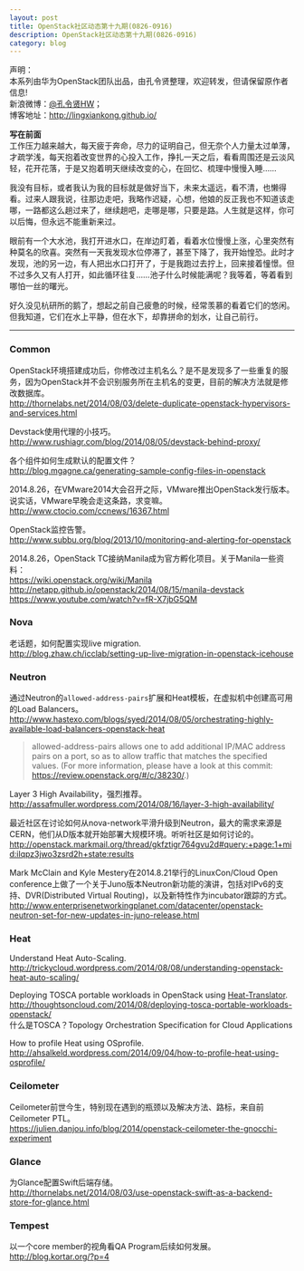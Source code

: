 ```yaml
---
layout: post
title: OpenStack社区动态第十九期(0826-0916)
description: OpenStack社区动态第十九期(0826-0916)
category: blog
---
```


声明：  
本系列由华为OpenStack团队出品，由孔令贤整理，欢迎转发，但请保留原作者信息!  
新浪微博：[@孔令贤HW](http://weibo.com/lingxiankong)；  
博客地址：<http://lingxiankong.github.io/>

**写在前面**  
工作压力越来越大，每天疲于奔命，尽力的证明自己，但无奈个人力量太过单薄，才疏学浅，每天抱着改变世界的心投入工作，挣扎一天之后，看看周围还是云淡风轻，花开花落，于是又抱着明天继续改变的心，在回忆、梳理中慢慢入睡……

我没有目标，或者我认为我的目标就是做好当下，未来太遥远，看不清，也懒得看。过来人跟我说，往那边走吧，我略作迟疑，心想，他娘的反正我也不知道该走哪，一路都这么趟过来了，继续趟吧，走哪是哪，只要是路。人生就是这样，你可以后悔，但永远不能重新来过。

眼前有一个大水池，我打开进水口，在岸边盯着，看着水位慢慢上涨，心里突然有种莫名的欣喜。突然有一天我发现水位停滞了，甚至下降了，我开始惶恐。此时才发现，池的另一边，有人把出水口打开了，于是我跑过去拧上，回来接着憧憬。但不过多久又有人打开，如此循环往复……池子什么时候能满呢？我等着，等着看到哪怕一丝的曙光。

好久没见杭研所的鹅了，想起之前自己疲惫的时候，经常羡慕的看着它们的悠闲。但我知道，它们在水上平静，但在水下，却靠拼命的划水，让自己前行。

---

### Common
OpenStack环境搭建成功后，你修改过主机名么？是不是发现多了一些重复的服务，因为OpenStack并不会识别服务所在主机名的变更，目前的解决方法就是修改数据库。   
<http://thornelabs.net/2014/08/03/delete-duplicate-openstack-hypervisors-and-services.html>

Devstack使用代理的小技巧。  
<http://www.rushiagr.com/blog/2014/08/05/devstack-behind-proxy/>

各个组件如何生成默认的配置文件？  
<http://blog.mgagne.ca/generating-sample-config-files-in-openstack>

2014.8.26，在VMware2014大会召开之际，VMware推出OpenStack发行版本。说实话，VMware早晚会走这条路，求变嘛。    
<http://www.ctocio.com/ccnews/16367.html>

OpenStack监控告警。  
<http://www.subbu.org/blog/2013/10/monitoring-and-alerting-for-openstack>

2014.8.26，OpenStack TC接纳Manila成为官方孵化项目。关于Manila一些资料：  
<https://wiki.openstack.org/wiki/Manila>  
<http://netapp.github.io/openstack/2014/08/15/manila-devstack>  
<https://www.youtube.com/watch?v=fR-X7jbG5QM>

### Nova
老话题，如何配置实现live migration.   
<http://blog.zhaw.ch/icclab/setting-up-live-migration-in-openstack-icehouse>

### Neutron
通过Neutron的`allowed-address-pairs`扩展和Heat模板，在虚拟机中创建高可用的Load Balancers。  
<http://www.hastexo.com/blogs/syed/2014/08/05/orchestrating-highly-available-load-balancers-openstack-heat>

> allowed-address-pairs allows one to add additional IP/MAC address pairs on a port, so as to allow traffic that matches the specified values. (For more information, please have a look at this commit: https://review.openstack.org/#/c/38230/.)

Layer 3 High Availability，强烈推荐。  
<http://assafmuller.wordpress.com/2014/08/16/layer-3-high-availability/>

最近社区在讨论如何从nova-network平滑升级到Neutron，最大的需求来源是CERN，他们从D版本就开始部署大规模环境。听听社区是如何讨论的。  
<http://openstack.markmail.org/thread/gkfztigr764gvu2d#query:+page:1+mid:ilqpz3jwo3zsrd2h+state:results>

Mark McClain and Kyle Mestery在2014.8.21举行的LinuxCon/Cloud Open conference上做了一个关于Juno版本Neutron新功能的演讲，包括对IPv6的支持、DVR(Distributed Virtual Routing)，以及新特性作为incubator跟踪的方式。  
<http://www.enterprisenetworkingplanet.com/datacenter/openstack-neutron-set-for-new-updates-in-juno-release.html>

### Heat
Understand Heat Auto-Scaling.  
<http://trickycloud.wordpress.com/2014/08/08/understanding-openstack-heat-auto-scaling/>

Deploying TOSCA portable workloads in OpenStack using [Heat-Translator](https://github.com/stackforge/heat-translator).  
<http://thoughtsoncloud.com/2014/08/deploying-tosca-portable-workloads-openstack/>  
什么是TOSCA？Topology Orchestration Specification for Cloud Applications

How to profile Heat using OSprofile.  
<http://ahsalkeld.wordpress.com/2014/09/04/how-to-profile-heat-using-osprofile/>

### Ceilometer
Ceilometer前世今生，特别现在遇到的瓶颈以及解决方法、路标，来自前Ceilometer PTL。  
<https://julien.danjou.info/blog/2014/openstack-ceilometer-the-gnocchi-experiment>

### Glance
为Glance配置Swift后端存储。  
<http://thornelabs.net/2014/08/03/use-openstack-swift-as-a-backend-store-for-glance.html>

### Tempest
以一个core member的视角看QA Program后续如何发展。  
<http://blog.kortar.org/?p=4>